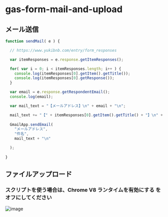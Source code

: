 # gas-form-mail-and-upload

## メール送信

```js
function sendMail( e ) {

  // https://www.yukibnb.com/entry/form_responses

  var itemResponses = e.response.getItemResponses();

  for( var i = 0; i < itemResponses.length; i++ ) {
    console.log(itemResponses[0].getItem().getTitle());
    console.log(itemResponses[0].getResponse());
  }

  var email = e.response.getRespondentEmail();
  console.log(email);

  var mail_text = "【メールアドレス】\n" + email + "\n";

  mail_text += "【" + itemResponses[0].getItem().getTitle() + "】\n" + itemResponses[0].getResponse() + "\n";
  
  GmailApp.sendEmail(
    "メールアドレス",
    "件名",
    mail_text + "\n"

  );
  
}
```




## ファイルアップロード

### スクリプトを使う場合は、Chrome V8 ランタイムを有効にする をオフにしてください

![image](https://user-images.githubusercontent.com/1501327/166095739-a306758f-bbfd-43d8-9f4e-43b733f47a46.png)

